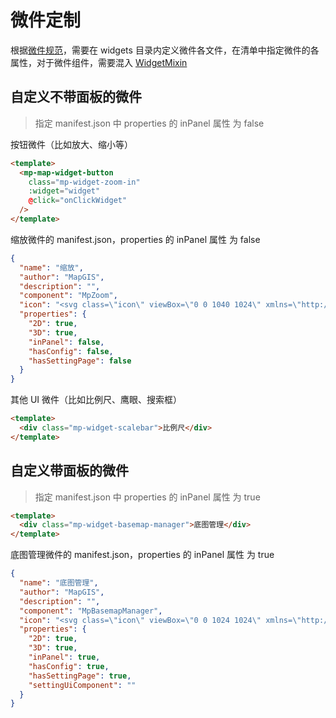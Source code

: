 # 微件定制

根据[微件规范](/zh/config/widget.html)，需要在 widgets 目录内定义微件各文件，在清单中指定微件的各属性，对于微件组件，需要混入 [WidgetMixin](/zh/components/mixin/widget-mixin.html)

## 自定义不带面板的微件

> 指定 manifest.json 中 properties 的 inPanel 属性 为 false

按钮微件（比如放大、缩小等）

```html
<template>
  <mp-map-widget-button
    class="mp-widget-zoom-in"
    :widget="widget"
    @click="onClickWidget"
  />
</template>
```

缩放微件的 manifest.json，properties 的 inPanel 属性 为 false

```json
{
  "name": "缩放",
  "author": "MapGIS",
  "description": "",
  "component": "MpZoom",
  "icon": "<svg class=\"icon\" viewBox=\"0 0 1040 1024\" xmlns=\"http://www.w3.org/2000/svg\" width=\"203.125\" height=\"200\"><defs><style/></defs><path d=\"M48.703 359.52h861.59v120.528H48.703zm8.348 465.957h861.59v120.527H57.05z\"/><path d=\"M550.992 42.377l-2.822 744.545-120.528-.48 2.822-744.545z\"/></svg>",
  "properties": {
    "2D": true,
    "3D": true,
    "inPanel": false,
    "hasConfig": false,
    "hasSettingPage": false
  }
}
```

其他 UI 微件（比如比例尺、鹰眼、搜索框）

```html
<template>
  <div class="mp-widget-scalebar">比例尺</div>
</template>
```

## 自定义带面板的微件

> 指定 manifest.json 中 properties 的 inPanel 属性 为 true

```html
<template>
  <div class="mp-widget-basemap-manager">底图管理</div>
</template>
```

底图管理微件的 manifest.json，properties 的 inPanel 属性 为 true

```json
{
  "name": "底图管理",
  "author": "MapGIS",
  "description": "",
  "component": "MpBasemapManager",
  "icon": "<svg class=\"icon\" viewBox=\"0 0 1024 1024\" xmlns=\"http://www.w3.org/2000/svg\" width=\"200\" height=\"200\"><defs><style/></defs><path d=\"M64 64h384v384H64zm512 0h384v384H576zM64 576h384v384H64zm512 0h384v384H576z\"/></svg>",
  "properties": {
    "2D": true,
    "3D": true,
    "inPanel": true,
    "hasConfig": true,
    "hasSettingPage": true,
    "settingUiComponent": ""
  }
}
```
